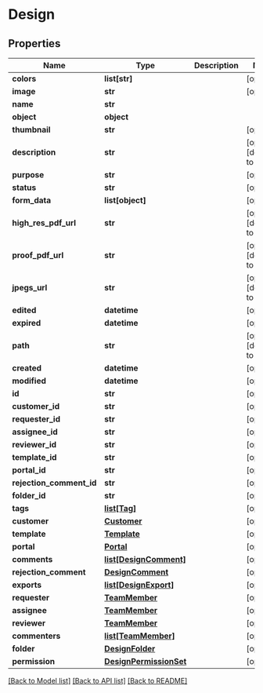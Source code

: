 # Design

## Properties
Name | Type | Description | Notes
------------ | ------------- | ------------- | -------------
**colors** | **list[str]** |  | [optional] 
**image** | **str** |  | [optional] 
**name** | **str** |  | 
**object** | **object** |  | 
**thumbnail** | **str** |  | [optional] 
**description** | **str** |  | [optional] [default to '']
**purpose** | **str** |  | [optional] 
**status** | **str** |  | [optional] 
**form_data** | **list[object]** |  | [optional] 
**high_res_pdf_url** | **str** |  | [optional] [default to '']
**proof_pdf_url** | **str** |  | [optional] [default to '']
**jpegs_url** | **str** |  | [optional] [default to '']
**edited** | **datetime** |  | [optional] 
**expired** | **datetime** |  | [optional] 
**path** | **str** |  | [optional] [default to '/']
**created** | **datetime** |  | [optional] 
**modified** | **datetime** |  | [optional] 
**id** | **str** |  | [optional] 
**customer_id** | **str** |  | [optional] 
**requester_id** | **str** |  | [optional] 
**assignee_id** | **str** |  | [optional] 
**reviewer_id** | **str** |  | [optional] 
**template_id** | **str** |  | [optional] 
**portal_id** | **str** |  | [optional] 
**rejection_comment_id** | **str** |  | [optional] 
**folder_id** | **str** |  | [optional] 
**tags** | [**list[Tag]**](Tag.md) |  | [optional] 
**customer** | [**Customer**](Customer.md) |  | [optional] 
**template** | [**Template**](Template.md) |  | [optional] 
**portal** | [**Portal**](Portal.md) |  | [optional] 
**comments** | [**list[DesignComment]**](DesignComment.md) |  | [optional] 
**rejection_comment** | [**DesignComment**](DesignComment.md) |  | [optional] 
**exports** | [**list[DesignExport]**](DesignExport.md) |  | [optional] 
**requester** | [**TeamMember**](TeamMember.md) |  | [optional] 
**assignee** | [**TeamMember**](TeamMember.md) |  | [optional] 
**reviewer** | [**TeamMember**](TeamMember.md) |  | [optional] 
**commenters** | [**list[TeamMember]**](TeamMember.md) |  | [optional] 
**folder** | [**DesignFolder**](DesignFolder.md) |  | [optional] 
**permission** | [**DesignPermissionSet**](DesignPermissionSet.md) |  | [optional] 

[[Back to Model list]](../README.md#documentation-for-models) [[Back to API list]](../README.md#documentation-for-api-endpoints) [[Back to README]](../README.md)


